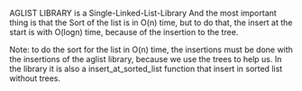 AGLIST LIBRARY is a Single-Linked-List-Library
And the most important thing is that the Sort of the list is in O(n) time, but to do that, the insert at the start is with O(logn) time, because of the insertion to the tree.

Note: to do the sort for the list in O(n) time, the insertions must be done with the insertions of the aglist library, because we use the trees to help us.
In the library it is also a insert_at_sorted_list function that insert in sorted list without trees.

